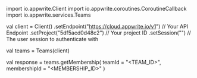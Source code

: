 import io.appwrite.Client
import io.appwrite.coroutines.CoroutineCallback
import io.appwrite.services.Teams

val client = Client()
    .setEndpoint("https://cloud.appwrite.io/v1") // Your API Endpoint
    .setProject("5df5acd0d48c2") // Your project ID
    .setSession("") // The user session to authenticate with

val teams = Teams(client)

val response = teams.getMembership(
    teamId = "<TEAM_ID>",
    membershipId = "<MEMBERSHIP_ID>"
)
